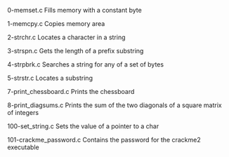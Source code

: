 0-memset.c	Fills memory with a constant byte

1-memcpy.c	Copies memory area

2-strchr.c	Locates a character in a string

3-strspn.c	Gets the length of a prefix substring

4-strpbrk.c	Searches a string for any of a set of bytes

5-strstr.c	Locates a substring

7-print_chessboard.c	Prints the chessboard

8-print_diagsums.c	Prints the sum of the two diagonals of a square matrix of integers

100-set_string.c	Sets the value of a pointer to a char

101-crackme_password.c	Contains the password for the crackme2 executable
